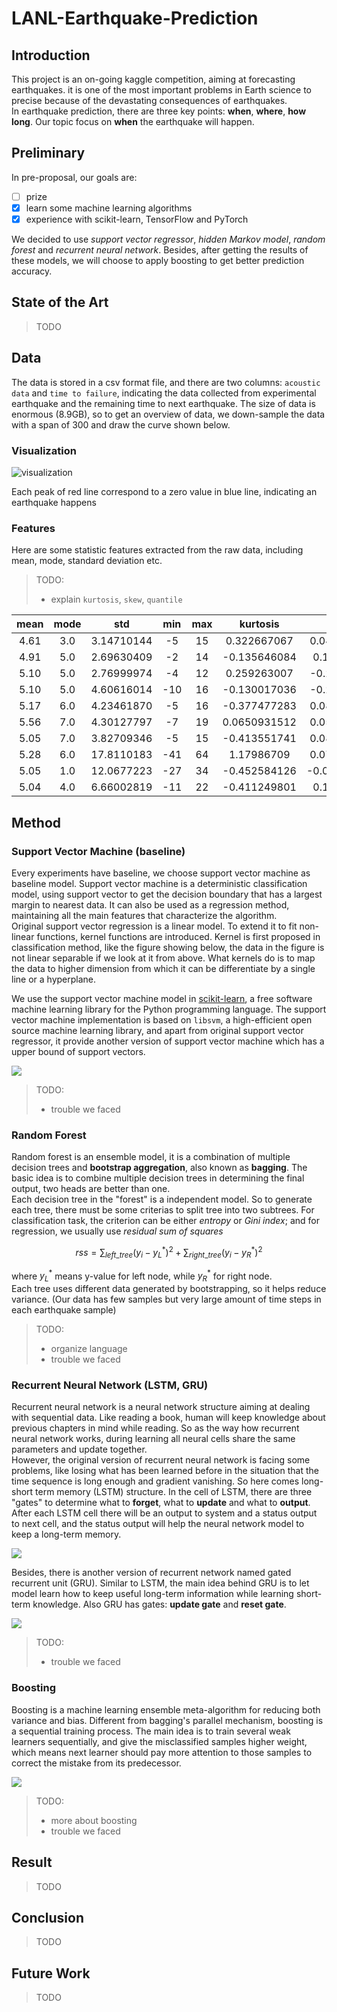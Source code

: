 # LANL-Earthquake-Prediction

## Introduction

This project is an on-going kaggle competition, aiming at forecasting earthquakes. it is one of the most important problems in Earth science to precise because of the devastating consequences of earthquakes.  
In earthquake prediction, there are three key points: **when**, **where**, **how long**. Our topic focus on **when** the earthquake will happen.

## Preliminary

In pre-proposal, our goals are:

- [ ] prize
- [x] learn some machine learning algorithms
- [x] experience with scikit-learn, TensorFlow and PyTorch

We decided to use _support vector regressor_, _hidden Markov model_, _random forest_ and _recurrent neural network_. Besides, after getting the results of these models, we will choose to apply boosting to get better prediction accuracy.

## State of the Art

> TODO

## Data

The data is stored in a csv format file, and there are two columns: `acoustic data` and `time to failure`, indicating the data collected from experimental earthquake and the remaining time to next earthquake. The size of data is enormous (8.9GB), so to get an overview of data, we down-sample the data with a span of 300 and draw the curve shown below.

### Visualization

![visualization](data_visualization.png)

Each peak of red line correspond to a zero value in blue line, indicating an earthquake happens

### Features

Here are some statistic features extracted from the raw data, including mean, mode, standard deviation etc.

> TODO: 
> - explain `kurtosis`, `skew`, `quantile`

|mean|mode| std| min| max|kurtosis|skew|quantile|
|:--:|:--:|:--:|:--:|:--:|:------:|:--:|:------:|
|4.61|3.0|3.14710144|-5|15|0.322667067|0.0457427014|-3.0|
|4.91|5.0|2.69630409|-2|14|-0.135646084|0.120890874|-1.0|
|5.10|5.0|2.76999974|-4|12|0.259263007|-0.276245047|-2.01|
|5.10|5.0|4.60616014|-10|16|-0.130017036|-0.229876373|-6.0|
|5.17|6.0|4.23461870|-5|16|-0.377477283|0.0850487395|-4.0|
|5.56|7.0|4.30127797|-7|19|0.0650931512|0.0510493822|-4.0|
|5.05|7.0|3.82709346|-5|15|-0.413551741|0.0889817181|-3.0|
|5.28|6.0|17.8110183|-41|64|1.17986709|0.0737194603|-38.0|
|5.05|1.0|12.0677223|-27|34|-0.452584126|-0.0185136062|-23.02|
|5.04|4.0|6.66002819|-11|22|-0.411249801|0.168935276|-9.01|

## Method

### Support Vector Machine (baseline)

Every experiments have baseline, we choose support vector machine as baseline model. Support vector machine is a deterministic classification model, using support vector to get the decision boundary that has a largest margin to nearest data. It can also be used as a regression method, maintaining all the main features that characterize the algorithm.  
Original support vector regression is a linear model. To extend it to fit non-linear functions, kernel functions are introduced. Kernel is first proposed in classification method, like the figure showing below, the data in the figure is not linear separable if we look at it from above. What kernels do is to map the data to higher dimension from which it can be differentiate by a single line or a hyperplane.

We use the support vector machine model in [scikit-learn](https://scikit-learn.org/stable/), a free software machine learning library for the Python programming language. The support vector machine implementation is based on `libsvm`, a high-efficient open source machine learning library, and apart from original support vector regressor, it provide another version of support vector machine which has a upper bound of support vectors.

[![](svm_kernel.gif)](https://towardsdatascience.com/understanding-support-vector-machine-part-2-kernel-trick-mercers-theorem-e1e6848c6c4d)

> TODO: 
> - trouble we faced

### Random Forest

Random forest is an ensemble model, it is a combination of multiple decision trees and **bootstrap aggregation**, also known as **bagging**. The basic idea is to combine multiple decision trees in determining the final output, two heads are better than one.  
Each decision tree in the "forest" is a independent model. So to generate each tree, there must be some criterias to split tree into two subtrees. For classification task, the criterion can be either _entropy_ or _Gini index_; and for regression, we usually use _residual sum of squares_

$$rss = \sum_{left\_tree}(y_i-y^*_L)^2+\sum_{right\_tree}(y_i-y^*_R)^2$$

where $y^*_L$ means y-value for left node, while $y^*_R$ for right node.  
Each tree uses different data generated by bootstrapping, so it helps reduce variance. (Our data has few samples but very large amount of time steps in each earthquake sample)

> TODO:
> - organize language 
> - trouble we faced

### Recurrent Neural Network (LSTM, GRU)

Recurrent neural network is a neural network structure aiming at dealing with sequential data. Like reading a book, human will keep knowledge about previous chapters in mind while reading. So as the way how recurrent neural network works, during learning all neural cells share the same parameters and update together.  
However, the original version of recurrent neural network is facing some problems, like losing what has been learned before in the situation that the time sequence is long enough and gradient vanishing. So here comes long-short term memory (LSTM) structure. In the cell of LSTM, there are three "gates" to determine what to **forget**, what to **update** and what to **output**. After each LSTM cell there will be an output to system and a status output to next cell, and the status output will help the neural network model to keep a long-term memory.

[![](lstm_sample.png)](https://colah.github.io/posts/2015-08-Understanding-LSTMs)

Besides, there is another version of recurrent network named gated recurrent unit (GRU). Similar to LSTM, the main idea behind GRU is to let model learn how to keep useful long-term information while learning short-term knowledge. Also GRU has gates: **update gate** and **reset gate**.

[![](gru_sample.png)](https://towardsdatascience.com/understanding-gru-networks-2ef37df6c9be)

> TODO: 
> - trouble we faced

### Boosting

Boosting is a machine learning ensemble meta-algorithm for reducing both variance and bias. Different from bagging's parallel mechanism, boosting is a sequential training process. The main idea is to train several weak learners sequentially, and give the misclassified samples higher weight, which means next learner should pay more attention to those samples to correct the mistake from its predecessor.

[![](ensemble.png)](https://medium.com/greyatom/a-quick-guide-to-boosting-in-ml-acf7c1585cb5)

> TODO: 
> - more about boosting
> - trouble we faced

## Result

> TODO

## Conclusion

> TODO

## Future Work

> TODO
